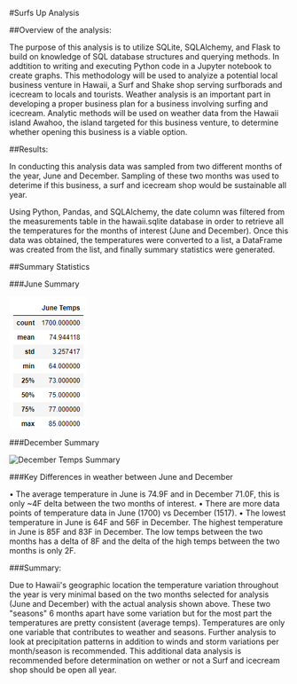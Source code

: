 #Surfs Up Analysis

##Overview of the analysis:

The purpose of this analysis is to utilize SQLite, SQLAlchemy, and Flask to build on knowledge of SQL database structures and querying methods. In addtition to writing and executing Python code in a Jupyter notebook to create graphs. This methodology will be used to analyize a potential local business venture in Hawaii, a Surf and Shake shop serving surfborads and icecream to locals and tourists. Weather analysis is an important part in developing a proper business plan for a business involving surfing and icecream. Analytic methods will be used on weather data from the Hawaii island Awahoo, the island targeted for this business venture, to determine whether opening this business is a viable option.


##Results:

In conducting this analysis data was sampled from two different months of the year, June and December. Sampling of these two months was used to deterime if this business, a surf and icecream shop would be sustainable all year.


Using Python, Pandas, and SQLAlchemy, the date column was filtered from the measurements table in the hawaii.sqlite database in order to retrieve all the temperatures for the months of interest (June and December). Once this data was obtained, the temperatures were converted to a list,  a DataFrame was created from the list, and finally summary statistics were generated.

##Summary Statistics

###June Summary

![June Temps Summary](https://github.com/y2k600f4/surfs_up/blob/main/june_temps.png)

###December Summary

![December Temps Summary](https://github.com/y2k600f4/surfs_up/blob/main/december_temps.png)

###Key Differences in weather between June and December

•	The average temperature in June is 74.9F and in December 71.0F, this is only ~4F delta between the two months of interest.
•	There are more data points of temperature data in June (1700) vs December (1517).
•	The lowest temperature in June is 64F and 56F in December. The highest temperature in June is 85F and 83F in December. The low temps between the two months has a delta of 8F and the delta of the high temps between the two months is only 2F.


###Summary:

Due to Hawaii's geographic location the temperature variation throughout the year is very minimal based on the two months selected for analysis (June and December) with the actual analysis shown above. These two "seasons" 6 months apart have some variation but for the most part the temperatures are pretty consistent (average temps). Temperatures are only one variable that contributes to weather and seasons. Further analysis to look at precipitation patterns in addition to winds and storm variations per month/season is recommended. This additional data analysis is recommended before determination on wether or not a Surf and icecream shop should be open all year.







